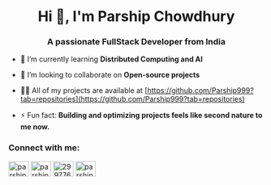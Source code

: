 <h1 align="center">Hi 👋, I'm Parship Chowdhury</h1>
<h3 align="center">A passionate FullStack Developer from India</h3>

- 🌱 I’m currently learning **Distributed Computing and AI**

- 👯 I’m looking to collaborate on **Open-source projects**

- 👨‍💻 All of my projects are available at [https://github.com/Parship999?tab=repositories](https://github.com/Parship999?tab=repositories)

- ⚡ Fun fact: **Building and optimizing projects feels like second nature to me now.**

<h3 align="left">Connect with me:</h3>
<p align="left">
<a href="https://twitter.com/parship123" target="blank"><img align="center" src="https://raw.githubusercontent.com/rahuldkjain/github-profile-readme-generator/master/src/images/icons/Social/twitter.svg" alt="parship123" height="30" width="40" /></a>
<a href="https://linkedin.com/in/parship-chowdhury-40a37728b" target="blank"><img align="center" src="https://raw.githubusercontent.com/rahuldkjain/github-profile-readme-generator/master/src/images/icons/Social/linked-in-alt.svg" alt="parship-chowdhury-40a37728b" height="30" width="40" /></a>
<a href="https://stackoverflow.com/users/29977625" target="blank"><img align="center" src="https://raw.githubusercontent.com/rahuldkjain/github-profile-readme-generator/master/src/images/icons/Social/stack-overflow.svg" alt="29977625" height="30" width="40" /></a>
<a href="https://www.leetcode.com/parshipchowdhury" target="blank"><img align="center" src="https://raw.githubusercontent.com/rahuldkjain/github-profile-readme-generator/master/src/images/icons/Social/leet-code.svg" alt="parshipchowdhury" height="30" width="40" /></a>
